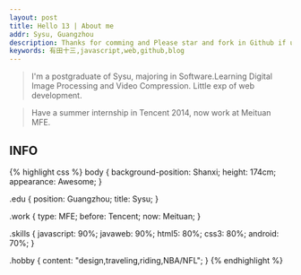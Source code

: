 ```yaml
---
layout: post
title: Hello 13 | About me
addr: Sysu, Guangzhou
description: Thanks for comming and Please star and fork in Github if u like my blog.
keywords: 有田十三,javascript,web,github,blog
---
```


> I'm a postgraduate of Sysu, majoring in Software.Learning Digital Image Processing and Video Compression. Little exp of web development.

> Have a summer internship in Tencent 2014, now work at Meituan MFE.

INFO
----

{% highlight css %}
body {
    background-position: Shanxi;
    height: 174cm;
    appearance: Awesome;
}

.edu {
    position: Guangzhou;
    title: Sysu;
}

.work {
    type: MFE;
    before: Tencent;
    now: Meituan;
}

.skills {
    javascript: 90%;
    javaweb: 90%;
    html5: 80%;
    css3: 80%;
    android: 70%;
}

.hobby {
    content: "design,traveling,riding,NBA/NFL";
}
{% endhighlight %}

